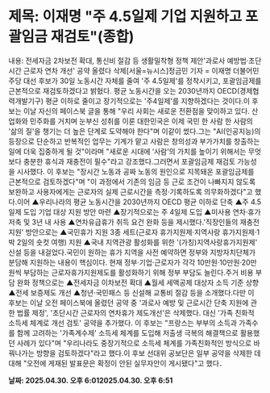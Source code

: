 # **제목: 이재명 "주 4.5일제 기업 지원하고 포괄임금 재검토"(종합)**

  내용: 전세자금 2차보전 확대, 통신비 절감 등 생활밀착형 정책 제안'과로사 예방법·초단시간 근로자 연차 개선' 공약 올렸다 삭제[서울=뉴시스]정금민 기자 = 이재명 더불어민주당 대선 후보가 30일 노동시간 자체를 줄여 '주 4.5일제'를 정착시키고, 포괄임금제를 근본적으로 재검토하겠다고 밝혔다. 평균 노동시간을 오는 2030년까지 OECD(경제협력개발기구) 평균 이하로 줄이고 장기적으로는 '주4일제'를 지향하겠다는 것이다.이 후보는 이날 자신의 페이스북 글을 통해 "우리 사회는 새로운 전환점을 맞이하고 있다. 산업화와 민주화를 거치며 눈부신 성취를 이룬 대한민국은 이제 국민 한 사람 한 사람의 '삶의 질'을 챙기는 더 높은 단계로 도약해야 한다"며 이같이 썼다.그는 "AI(인공지능)의 등장으로 단순하고 반복적인 업무는 기계가 맡고 사람은 창의성과 부가가치를 창출하는 일에 더욱 집중하게 될 것"이라며 "새로운 시대에 ‘사람’의 가치를 높이기 위해서는 무엇보다 충분한 휴식과 재충전이 필수"라고 강조했다.그러면서 포괄임금제 재검토 가능성을 시사했다. 이 후보는 "장시간 노동과 공짜 노동의 원인으로 지목돼온 포괄임금제를 근본적으로 검토하겠다"며 "이 과정에서 기존의 임금 등 근로 조건이 나빠지지 않도록 보완하고 사용자에게는 근로자의 실제 근로시간을 측정·기록하도록 의무화하겠다"고 했다.이어 ▲우리나라의 평균 노동시간을 2030년까지 OECD 평균 이하로 단축 ▲주 4.5일제 도입 기업 대상 지원 방안 마련 ▲장기적으로는 주 4일제 도입 ▲미사용 연차·휴가 저축 및 3년 내 사용 ▲연차유급휴가 취득 요건 완화 등을 제시했다.'직장인들의 재충전 지원' 방안으로는 ▲국민휴가 지원 3종 세트(근로자 휴가지원제·지역사랑 휴가지원제·1박 2일의 숏컷 여행) 지원 ▲국내 지역관광 활성화를 위한 '(가칭)지역사랑휴가지원제' 신설 등을 내걸었다.국민이 원하는 휴가 지역을 사전 예약하면 정부와 지방자치단체가 분담해 지원하는 내용이 핵심이다. 현재 정부·기업·근로자가 각각 10만원·10만원·20만원씩 부담하는 근로자휴가지원제도를 활성화하기 위해 정부 부담도 늘린다.주거 비용 부담 완화 정책으로는 ▲전세자금 이차보전 확대 ▲월세 세액공제 대상자 소득 기준 상향 ▲전세 보증제도 개선 ▲청년·국민패스 등 신설해 교통비 절감 등을 소개했다.다만 이 후보는 이날 오전 페이스북에 올렸던 공약 중 '과로사 예방 및 근로시간 단축 지원에 관한 법률 제정', '초단시간 근로자의 연차휴가 제도개선'은 삭제했다. 대신 '가족 친화적 소득세 체계로 개선 검토' 공약을 추가했다. 이 후보는 "프랑스는 부부의 소득과 가족수를 함께 고려하는 '가족계수제' 소득세 체계를 도입해 저출생 극복의 해결책으로 활용했던 사례가 있다"며 "우리나라도 중장기적으로 소득세 체계를 가족친화적인 방식으로 바꿔나가는 방향을 검토하겠다"라고 했다.이 후보 선대위 공보단은 일부 공약을 삭제한 데 대해 "오전에 게재된 발표문은 확정이 안된 실무자안이 게시됐다"고 했다．

  **날짜: 2025.04.30. 오후 6:012025.04.30. 오후 6:51**